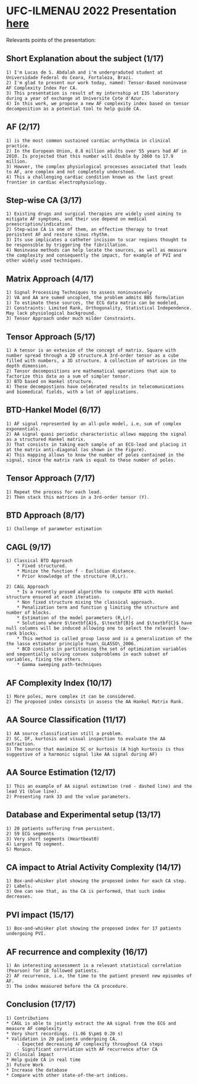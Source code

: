 # UFC-ILMENAU 2022 Presentation [here](https://github.com/lucasabdalah/Presentations/blob/main/Seminar-UFC-ILMENAU-2022/latex/seminar-UFC-ILMENAU.pdf)

Relevants points of the presentation:

## Short Explanation about the subject (1/17)
    1) I'm Lucas de S. Abdalah and i'm undergraduted student at Universidade Federal do Ceara, Fortaleza, Brazi.
    2) I'm glad to present our work today, named: Tensor-Based noninvase AF Complexity Index For CA. 
    3) This presentation is result of my internship at I3S laboratory during a year of exchange at Universite Cote d'Azur. 
    4) In this work, we propose a new AF complexity index based on tensor decomposition as a potential tool to help guide CA.

## AF (2/17)
    1) is the most common sustained cardiac arrhythmia in clinical practice.
    2) In the European Union, 8.8 million adults over 55 years had AF in 2010. Is projected that this number will double by 2060 to 17.9 million. 
    3) Howver, the complex physiological processes associated that leads to AF, are complex and not completely understood.
    4) This a challenging cardiac condition known as the last great frontier in cardiac electrophysiology.
        
## Step-wise CA (3/17)
    1) Existing drugs and surgical therapies are widely used aiming to mitigate AF symptoms, and their use depend on medical preescription/indication.
    2) Step-wise CA is one of them, an effective therapy to treat persistent AF and restore sinus rhythm.
    3) Its use implicates a catheter incision to scar regions thought to be responsible by triggering the fibrillation.
    4) Noninvase methods can help locate the sources, as well as measure the complexity and consequently the impact, for example of PVI and other widely used techniques.
    
## Matrix Approach (4/17)
    1) Signal Processing Techniques to assess noninvasevely 
    2) VA and AA are sumed uncopled, the problem admits BBS formulation
    1) To estimate these sources, the ECG data matrix can be modeled, 
    2) Constraints: Limited Rank, Orthogonality, Statistical Independence. May lack physiological background.
    3) Tensor Approach under much milder Constraints.

## Tensor Approach (5/17)
    1) A tensor is an extesion of the concept of matrix. Square with number spread through a 2D structure.A 3rd-order tensor as a cube filled with numbers, a 3D structure. A collection of matrices in the depth dimension.
    2) Tensor decompositions are mathematical operations that aim to factorize this data as a sum of simpler tensor.
    3) BTD based on Hankel structure.
    4) These decompostions have celebrated results in telecomunications and biomedical fields, with a lot of applications.

## BTD-Hankel Model (6/17)
    1) AF signal represented by an all-pole model, i.e, sum of complex exponentials.
    2) AA signal quasi periodic characteristic allows mapping the signal as a structured Hankel matrix.
    3) That consists in taking each sample of an ECG-lead and placing it at the matrix anti-diagonal (as shown in the Figure).
    4) This mapping allows to know the number of poles contained in the signal, since the matrix rank is equal to these number of poles.
    
## Tensor Approach (7/17)
    1) Repeat the process for each lead.
    2) Then stack this matrices in a 3rd-order tensor (Y).

## BTD Approach (8/17)
    1) Challenge of parameter estimation

## CAGL (9/17)
    1) Classical BTD Approach
        * Fixed structured.
        * Minize the function f - Euclidian distance.
        * Prior knowledge of the structure (R,Lr).

    2) CAGL Approach
        * Is a recently prosed algorithm to compute BTD with Hankel structure ensured at each iteration.
        * Non fixed structure mixing the classical approach.
        * Penalization term and function g limiting the structure and number of blocks.
        * Estimation of the model parameters (R,Lr).
        * Solutions where $\textbf{A}$, $\textbf{B}$ and $\textbf{C}$ have null columns will be induced allowing one to select the relevant low-rank blocks.
        * This method is called group lasso and is a generalization of the the lasso estimator principle Yuan\_GLASSO\_2006.
        * BCD consists in partitioning the set of optimization variables and sequentially solving convex subproblems in each subset of variables, fixing the others.
        * Gamma sweeping path-techniques

## AF Complexity Index (10/17)
    1) More poles, more complex it can be considered.
    2) The proposed index consists in assess the AA Hankel Matrix Rank.

## AA Source Classification (11/17)
    1) AA source classification still a problem. 
    2) SC, DF, kurtosis and visual inspection to evaluate the AA extraction.
    3) The source that maximize SC or kurtosis (A high kurtosis is thus suggestive of a harmonic signal like AA signal during AF)

## AA Source Estimation (12/17)
    1) This an example of AA signal estimation (red - dashed line) and the lead V1 (blue line).
    2) Presenting rank 33 and the value parameters.

## Database and Experimental setup (13/17)
    1) 20 patients suffering from persistent.
    2) 59 ECG segments
    3) Very short segments (Heartbeat0)
    4) Largest TQ segment.
    5) Monaco.

## CA impact to Atrial Activity Complexity (14/17)
    1) Box-and-whisker plot showing the proposed index for each CA step.
    2) Labels. 
    3) One can see that, as the CA is performed, that such index decreases.

## PVI impact (15/17)
    1) Box-and-whisker plot showing the proposed index for 17 patients undergoing PVI.

## AF recurrence and complexity (16/17)
    1) An interesting assessment is a relevant statistical correlation (Pearson) for 18 followed patients.
    2) AF recurrence, i.e, the time to the patient present new episodes of AF.
    3) The index measured before the CA procedure.

## Conclusion (17/17)
    1) Contributions
    * CAGL is able to jointly extract the AA signal from the ECG and measure AF complexity
    * Very short recordings. (1.06 $\pm$ 0.20 s)
    * Validation in 20 patients undergoing CA.
	    - Expected decreasing AF complexity throughout CA steps
		- Significant correlation with AF recurrence after CA
    2) Clinical Impact
    * Help guide CA in real time
    3) Future Work
    * Increase the database 
    * Compare with other state-of-the-art indices.
